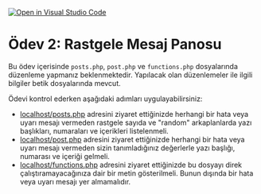 [![Open in Visual Studio Code](https://classroom.github.com/assets/open-in-vscode-f059dc9a6f8d3a56e377f745f24479a46679e63a5d9fe6f495e02850cd0d8118.svg)](https://classroom.github.com/online_ide?assignment_repo_id=5459410&assignment_repo_type=AssignmentRepo)
# Ödev 2: Rastgele Mesaj Panosu

Bu ödev içerisinde `posts.php`, `post.php` ve `functions.php` dosyalarında düzenleme yapmanız beklenmektedir. Yapılacak olan düzenlemeler ile ilgili bilgiler betik dosyalarında mevcut.

Ödevi kontrol ederken aşağıdaki adımları uygulayabilirsiniz:

- [localhost/posts.php](http://localhost/posts.php) adresini ziyaret ettiğinizde herhangi bir hata veya uyarı mesajı vermeden rastgele sayıda ve "random" arkaplanlarda yazı başlıkları, numaraları ve içerikleri listelenmeli.
- [localhost/post.php](http://localhost/post.php) adresini ziyaret ettiğinizde herhangi bir hata veya uyarı mesajı vermeden sizin tanımladığınız değerlerle yazı başlığı, numarası ve içeriği gelmeli.
- [localhost/functions.php](http://localhost/functions.php) adresini ziyaret ettiğinizde bu dosyayı direk çalıştıramayacağınıza dair bir metin gösterilmeli. Bunun dışında bir hata veya uyarı mesajı yer almamalıdır.

